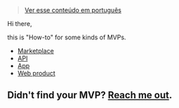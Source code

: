 > [Ver esse conteúdo em português](./pt-br)

Hi there,

this is "How-to" for some kinds of MVPs. 

  * [Marketplace](./marketplace)
  * [API](./api)
  * [App](./app)
  * [Web product](./web-product)
  
  
## Didn't find your MVP? [Reach me out](https://twitter.com/efremfilho).
